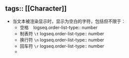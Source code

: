 tags:: [[Character]]
---

- 当文本被渲染显示时，显示为空白的字符，包括但不限于：
	- 空格 ` `
	  logseq.order-list-type:: number
	- 制表符 `\t`
	  logseq.order-list-type:: number
	- 换行符 `\n`
	  logseq.order-list-type:: number
	- 回车符 `\r`
	  logseq.order-list-type:: number
	-